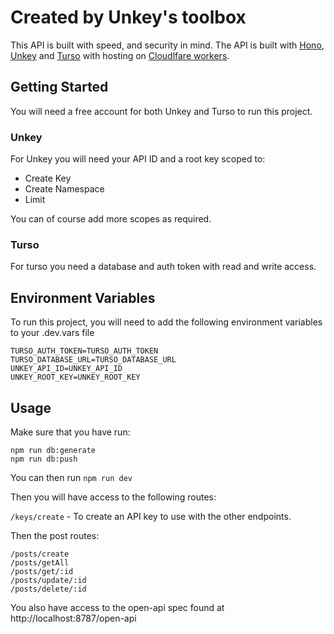 # Created by Unkey's toolbox

This API is built with speed, and security in mind. The API is built with [Hono](https://hono.dev), [Unkey](https://unkey.com) and [Turso](https://turso.io) with hosting on [Cloudlfare workers](https://cloudlfare.com).

## Getting Started

You will need a free account for both Unkey and Turso to run this project.

### Unkey

For Unkey you will need your API ID and a root key scoped to:

- Create Key
- Create Namespace
- Limit

You can of course add more scopes as required.

### Turso

For turso you need a database and auth token with read and write access.

## Environment Variables

To run this project, you will need to add the following environment variables to your .dev.vars file

```
TURSO_AUTH_TOKEN=TURSO_AUTH_TOKEN
TURSO_DATABASE_URL=TURSO_DATABASE_URL
UNKEY_API_ID=UNKEY_API_ID
UNKEY_ROOT_KEY=UNKEY_ROOT_KEY
```

## Usage

Make sure that you have run:

```
npm run db:generate
npm run db:push

```

You can then run `npm run dev`

Then you will have access to the following routes:

`/keys/create` - To create an API key to use with the other endpoints.

Then the post routes:

```
/posts/create
/posts/getAll
/posts/get/:id
/posts/update/:id
/posts/delete/:id
```

You also have access to the open-api spec found at http://localhost:8787/open-api
